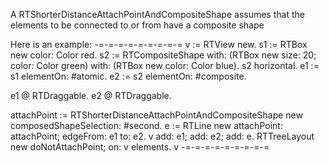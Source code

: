 A RTShorterDistanceAttachPointAndCompositeShape assumes that the elements to be connected to or from have a composite shape

Here is an example:
-=-=-=-=-=-=-=-=-=
v := RTView new.
s1 := RTBox new color: Color red.
s2 := RTCompositeShape
        with: (RTBox new size: 20; color: Color green)
        with: (RTBox new color: Color blue).
s2 horizontal.
e1 := s1 elementOn: #atomic.
e2 := s2 elementOn: #composite.

e1 @ RTDraggable.
e2 @ RTDraggable.

attachPoint := RTShorterDistanceAttachPointAndCompositeShape new
						composedShapeSelection: #second.
e := RTLine new attachPoint: attachPoint; edgeFrom: e1 to: e2.
v add: e1; add: e2; add: e.
RTTreeLayout new doNotAttachPoint; on: v elements.
v
-=-=-=-=-=-=-=-=-=